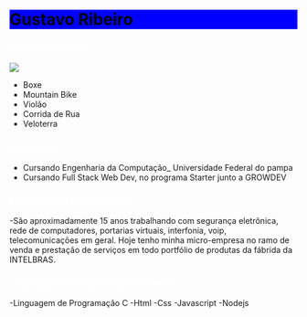 <h1 style="color: black; background-color:blue">Gustavo Ribeiro

<h3 style="color:white; background-color:dark">Hobbies favoritos:</h2>
<img src="https://img.shields.io/static/v1?label=Overview&message=SEUNOME&color=f8efd4&style=for-the-badge&logo=GitHub">

- Boxe
- Mountain Bike
- Violão
- Corrida de Rua
- Veloterra

<h3 style="color:white; background-color:dark">Formação:</h3>

- Cursando Engenharia da Computação_ Universidade Federal do pampa
- Cursando Full Stack Web Dev, no programa Starter junto a GROWDEV

<h3 style="color:white; background-color:dark">Experiências Profissionais:</h3>

-São aproximadamente 15 anos trabalhando com segurança eletrônica, rede de computadores, portarias virtuais, interfonia, voip, telecomunicações em geral. Hoje tenho minha micro-empresa no ramo de venda e prestação de serviços em todo portfólio de produtas da fábrida da INTELBRAS.

<h3 style="color:white; background-color:dark">Linguagem de Programação Favorita:</h3>

-Linguagem de Programação C
-Html
-Css
-Javascript
-Nodejs
  



